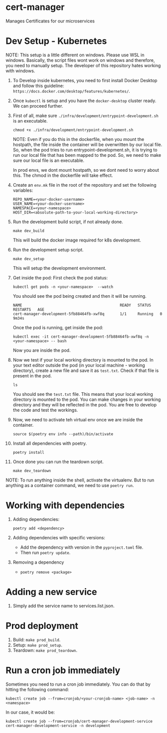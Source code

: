 # cert-manager
Manages Certificates for our microservices


# Dev Setup - Kubernetes
NOTE: This setup is a little different on windows. Please use WSL in windows.
    Basically, the script files wont work on windows and therefore, you need to manually setup.
    The developer of this repository hates working with windows.

1. To Develop inside kubernetes, you need to first install Docker Desktop and follow this guideline: `https://docs.docker.com/desktop/features/kubernetes/`.

2. Once `kubectl` is setup and you have the `docker-desktop` cluster ready. We can proceed further.

3. First of all, make sure `./infra/development/entrypoint-development.sh` is an executable.
    ```
    chmod +x ./infra/development/entrypoint-development.sh
    ```
    NOTE: Even if you do this in the dockerfile, when you mount the hostpath, the file inside the container will be overwritten by our local file.
        So, when the pod tries to run entrypoint-development.sh, it is trying to run our local file that has been mapped to the pod.
        So, we need to make sure our local file is an executable.
    
    In prod envs, we dont mount hostpath, so we dont need to worry about this. The chmod in the dockerfile will take effect.

4. Create an `env.mk` file in the root of the repository and set the following variables:
    ```
    REPO_NAME=<your-docker-username>
    USER_NAME=<your-docker-username>
    NAMESPACE=<your-namespace>
    HOST_DIR=<absolute-path-to-your-local-working-directory>
    ```

5. Run the development build script, if not already done.
    ```
    make dev_build
    ```
    This will build the docker image required for k8s development.

6. Run the development setup script.
    ```
    make dev_setup
    ```
    This will setup the development environment.

7. Get inside the pod:
    First check the pod status:
    ```
    kubectl get pods -n <your-namespace>  --watch
    ```
    You should see the pod being created and then it will be running.
    ```
    NAME                                            READY   STATUS    RESTARTS   AGE
    cert-manager-development-5fb88464fb-xwf8q       1/1     Running   0          9m34s
    ```
    Once the pod is running, get inside the pod:
    ```
    kubectl exec -it cert-manager-development-5fb88464fb-xwf8q -n <your-namespace> -- bash
    ```
    Now you are inside the pod.

8. Now we test if your local working directory is mounted to the pod.
    In your text editor outside the pod (in your local machine - working directory), create a new file and save it as `test.txt`. Check if that file is present in the pod.
    ```
    ls
    ```
    You should see the `test.txt` file.
    This means that your local working directory is mounted to the pod. You can make changes in your working directory and they will be reflected in the pod.
    You are free to develop the code and test the workings.

9. Now, we need to activate teh virtual env once we are inside the container.
    ```
    source $(poetry env info --path)/bin/activate
    ```

10. Install all dependencies with poetry.
    ```
    poetry install
    ```

11. Once done you can run the teardown script.
    ```
    make dev_teardown
    ```

NOTE: To run anything inside the shell, activate the virtualenv. But to run anything as a container command, we need to use `poetry run`.


# Working with dependencies
1. Adding dependencies:
    ```
    poetry add <dependency>
    ```

2. Adding dependencies with specific versions:
    - Add the dependency with version in the `pyproject.toml` file.
    - Then run `poetry update`.

3. Removing a dependency
    - `poetry remove <package>`


# Adding a new service
1. Simply add the service name to services.list.json.


# Prod deployment
1. Build: `make prod_build`.
2. Setup: `make prod_setup`.
3. Teardown: `make prod_teardown`.


# Run a cron job immediately
Sometimes you need to run a cron job immediately. You can do that by hitting the following command:
```
kubectl create job --from=cronjob/<your-cronjob-name> <job-name> -n <namespace>
```
In our case, it would be:
```
kubectl create job --from=cronjob/cert-manager-development-service cert-manager-development-service -n development
```
